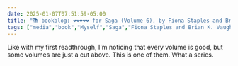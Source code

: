 ```yaml
---
date: 2025-01-07T07:51:59-05:00
title: "📚 bookblog: ❤️❤️❤️❤️❤️ for Saga (Volume 6), by Fiona Staples and Brian K. Vaughan"
tags: ["media","book","Myself","Saga","Fiona Staples and Brian K. Vaughan","comics","Fiona Staples","Brian K. Vaughan"]
---
```


Like with my first readthrough, I'm noticing that every volume is good, but some volumes are just a cut above. This is one of them. What a series.